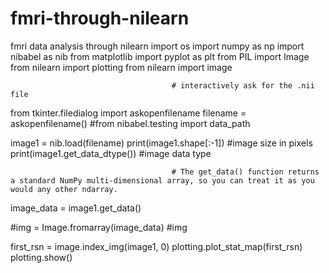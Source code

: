 # fmri-through-nilearn
fmri  data analysis through nilearn
import os
import numpy as np
import nibabel as nib
from  matplotlib import pyplot as plt
from PIL import Image
from nilearn import plotting
from nilearn import image

                                        # interactively ask for the .nii file
from tkinter.filedialog import askopenfilename
filename = askopenfilename()
                                        #from nibabel.testing import data_path

image1 = nib.load(filename)
print(image1.shape[:-1])			#image size in pixels
print(image1.get_data_dtype())	        #image data type

                                        # The get_data() function returns a standard NumPy multi-dimensional array, so you can treat it as you would any other ndarray.
image_data = image1.get_data()

#img = Image.fromarray(image_data)
#img

first_rsn = image.index_img(image1, 0)
plotting.plot_stat_map(first_rsn)
plotting.show()

